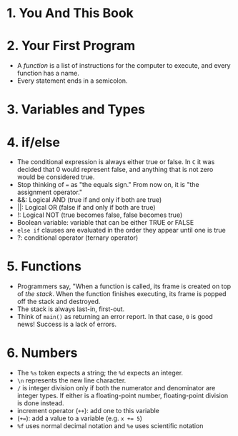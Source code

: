 # 1. You And This Book
# 2. Your First Program
- A *function* is a list of instructions for the computer to execute, and every function has a name.
- Every statement ends in a semicolon.
# 3. Variables and Types
# 4. if/else
- The conditional expression is always either true or false. In `C` it was decided that 0 would represent false, and anything that is not zero would be considered true.
- Stop thinking of `=` as "the equals sign." From now on, it is "the assignment operator."
- &&: Logical AND (true if and only if both are true)
- ||: Logical OR (false if and only if both are true)
- !: Logical NOT (true becomes false, false becomes true)
- Boolean variable: variable that can be either TRUE or FALSE
- `else if` clauses are evaluated in the order they appear until one is true
- ?: conditional operator (ternary operator) 
# 5. Functions
- Programmers say, "When a function is called, its frame is created on top of *the stack*. When the function finishes executing, its frame is popped off the stack and destroyed.
- The stack is always last-in, first-out.
- Think of `main()` as returning an error report. In that case, `0` is good news! Success is a lack of errors.
# 6. Numbers
- The `%s` token expects a string; the `%d` expects an integer.
- `\n` represents the new line character.
- `/` is integer division only if both the numerator and denominator are integer types. If either is a floating-point number, floating-point division is done instead.
- increment operator (`++`): add one to this variable
- (`+=`): add a value to a variable (e.g. `x += 5`)
- `%f` uses normal decimal notation and `%e` uses scientific notation
